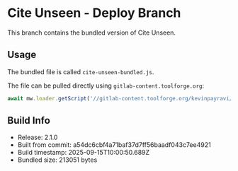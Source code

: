 # Cite Unseen - Deploy Branch

This branch contains the bundled version of Cite Unseen.

## Usage

The bundled file is called `cite-unseen-bundled.js`.

The file can be pulled directly using `gitlab-content.toolforge.org`:
```javascript
await mw.loader.getScript('//gitlab-content.toolforge.org/kevinpayravi/cite-unseen/-/raw/deploy/cite-unseen-bundled.js?mime=text/javascript');
```

## Build Info

- Release: 2.1.0
- Built from commit: a54dc6cbf4a71baf37d7ff56baadf043c7ee4921
- Build timestamp: 2025-09-15T10:00:50.689Z
- Bundled size: 213051 bytes

